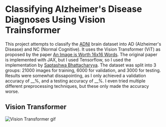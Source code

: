 # Classifying Alzheimer's Disease Diagnoses Using Vision Trainsformer

This project attempts to classify the [ADNI](https://adni.loni.usc.edu/) brain dataset into AD (Alzheimer's Disease) and NC (Normal Cognitive). It uses the Vision Transformer (ViT) as proposed by the paper [An Image is Worth 16x16 Words](http://arxiv.org/abs/2010.11929). The original paper is implemented with JAX, but I used Tensorflow, so I used the implementation by [Saptashwa Bhattacharyya](https://towardsdatascience.com/understand-and-implement-vision-transformer-with-tensorflow-2-0-f5435769093). The dataset was split into 3 groups: 21000 images for training, 6000 for validation, and 3000 for testing. Results were somewhat dissapointing, as I only achieved a validation accuracy of __%, and a testing accuracy of __%. I even tried multiple different preprocessing techniques, but these only made the accuracy worse.

## Vision Transformer

![Vision Transformer gif](images/vit.gif)

